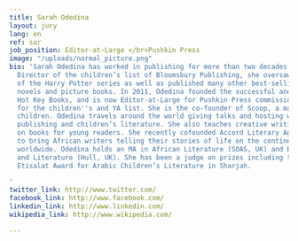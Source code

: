 ```yaml
---
title: Sarah Odedina
layout: jury
lang: en
ref: sar
job_position: Editor-at-Large </br>Pushkin Press
image: "/uploads/normal_picture.png"
bio: 'Sarah Odedina has worked in publishing for more than two decades. As the Publishing
  Director of the children’s list of Bloomsbury Publishing, she oversaw the publication
  of the Harry Potter series as well as published many other best-selling and prize-winning
  novels and picture books. In 2011, Odedina founded the successful and award-winning
  Hot Key Books, and is now Editor-at-Large for Pushkin Press commissioning titles
  for the children''s and YA list. She is the co-founder of Scoop, a magazine for
  children. Odedina travels around the world giving talks and hosting workshops about
  publishing and children’s literature. She also teaches creative writing focusing
  on books for young readers. She recently cofounded Accord Literary Agency, an opportunity
  to bring African writers telling their stories of life on the continent to readers
  worldwide. Odedina holds an MA in African Literature (SOAS, UK) and BA in History
  and Literature (Hull, UK). She has been a judge on prizes including the prestigious
  Etisalat Award for Arabic Children’s Literature in Sharjah.

'
twitter_link: http://www.twitter.com/
facebook_link: http://www.facebook.com/
linkedin_link: http://www.linkedin.com/
wikipedia_link: http://www.wikipedia.com/

---
```


